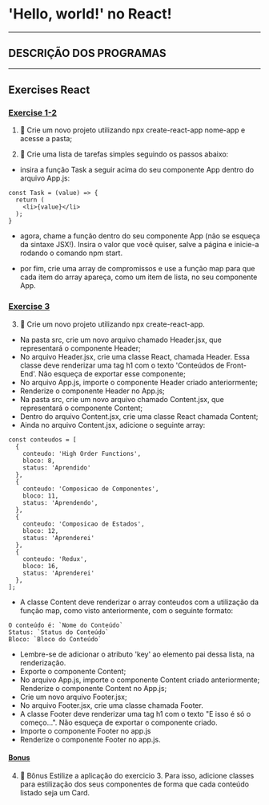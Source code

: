 # 'Hello, world!' no React!

---

## DESCRIÇÃO DOS PROGRAMAS

---

## Exercises React

### [Exercise 1-2](./exercise1-2/src/App.js)

1. 🚀 Crie um novo projeto utilizando npx create-react-app nome-app e acesse a pasta;

2. 🚀 Crie uma lista de tarefas simples seguindo os passos abaixo:

- insira a função Task a seguir acima do seu componente App dentro do arquivo App.js:

```
const Task = (value) => {
  return (
    <li>{value}</li>
  );
}
```
- agora, chame a função dentro do seu componente App (não se esqueça da sintaxe JSX!). Insira o valor que você quiser, salve a página e inicie-a rodando o comando npm start.

- por fim, crie uma array de compromissos e use a função map para que cada item do array apareça, como um item de lista, no seu componente App.

### [Exercise 3](./exercise3/src/)

3. 🚀 Crie um novo projeto utilizando npx create-react-app.

- Na pasta src, crie um novo arquivo chamado Header.jsx, que representará o componente Header;
- No arquivo Header.jsx, crie uma classe React, chamada Header. Essa classe deve renderizar uma tag h1 com o texto 'Conteúdos de Front-End'. Não esqueça de exportar esse componente;
- No arquivo App.js, importe o componente Header criado anteriormente;
- Renderize o componente Header no App.js;
- Na pasta src, crie um novo arquivo chamado Content.jsx, que representará o componente Content;
- Dentro do arquivo Content.jsx, crie uma classe React chamada Content;
- Ainda no arquivo Content.jsx, adicione o seguinte array:

```
const conteudos = [
  {
    conteudo: 'High Order Functions',
    bloco: 8,
    status: 'Aprendido'
  },
  {
    conteudo: 'Composicao de Componentes',
    bloco: 11,
    status: 'Aprendendo',
  },
  {
    conteudo: 'Composicao de Estados',
    bloco: 12,
    status: 'Aprenderei'
  },
  {
    conteudo: 'Redux',
    bloco: 16,
    status: 'Aprenderei'
  },
];
```

- A classe Content deve renderizar o array conteudos com a utilização da função map, como visto anteriormente, com o seguinte formato:

```
O conteúdo é: `Nome do Conteúdo`
Status: `Status do Conteúdo`
Bloco: `Bloco do Conteúdo`
```

- Lembre-se de adicionar o atributo 'key' ao elemento pai dessa lista, na renderização.
- Exporte o componente Content;
- No arquivo App.js, importe o componente Content criado anteriormente;
Renderize o componente Content no App.js;
- Crie um novo arquivo Footer.jsx;
- No arquivo Footer.jsx, crie uma classe chamada Footer.
- A classe Footer deve renderizar uma tag h1 com o texto "E isso é só o começo...". Não esqueça de exportar o componente criado.
- Importe o componente Footer no app.js
- Renderize o componente Footer no app.js.

#### [Bonus](./exercise3/src/App.css)

4. 🚀 Bônus Estilize a aplicação do exercicio 3. Para isso, adicione classes para estilização dos seus componentes de forma que cada conteúdo listado seja um Card.
